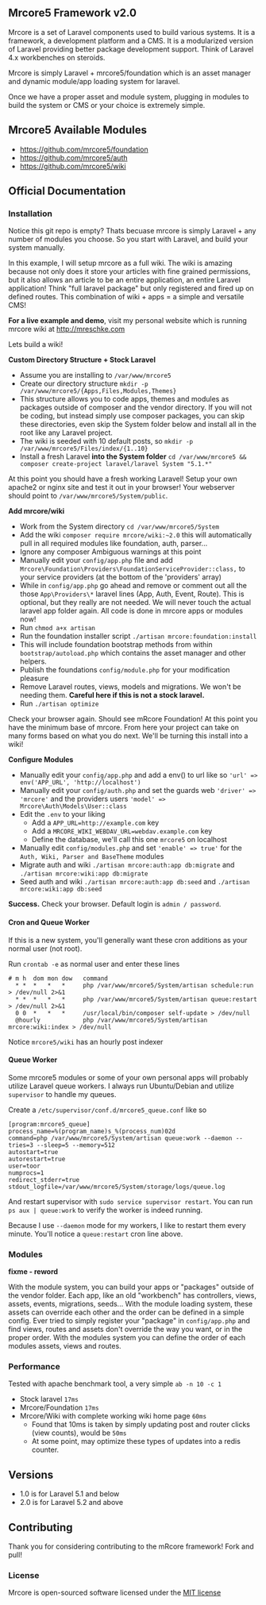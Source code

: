 ## Mrcore5 Framework v2.0

Mrcore is a set of Laravel components used to build various systems.
It is a framework, a development platform and a CMS.  It is a modularized version of Laravel
providing better package development support.  Think of Laravel 4.x workbenches on steroids.

Mrcore is simply Laravel + mrcore5/foundation which is an asset manager and dynamic module/app
loading system for laravel.

Once we have a proper asset and module system, plugging in modules to build the system or CMS or your
choice is extremely simple.

## Mrcore5 Available Modules

* https://github.com/mrcore5/foundation
* https://github.com/mrcore5/auth
* https://github.com/mrcore5/wiki




## Official Documentation

### Installation

Notice this git repo is empty?  Thats becuase mrcore is simply Laravel + any number
of modules you choose.  So you start with Laravel, and build your system manually.

In this example, I will setup mrcore as a full wiki.  The wiki is amazing because not only does it
store your articles with fine grained permissions, but it also allows an article to be an entire
application, an entire Laravel application!  Think "full laravel package" but only registered and
fired up on defined routes.  This combination of wiki + apps = a simple and versatile CMS!

**For a live example and demo**, visit my personal website which is running mrcore wiki at http://mreschke.com

Lets build a wiki!

**Custom Directory Structure + Stock Laravel**

* Assume you are installing to `/var/www/mrcore5`
* Create our directory structure `mkdir -p /var/www/mrcore5/{Apps,Files,Modules,Themes}`
 * This structure allows you to code apps, themes and modules as packages outside of composer and the vendor directory.  If you will not be coding, but instead simply use composer packages, you can skip these directories, even skip the System folder below and install all in the root like any Laravel project.
* The wiki is seeded with 10 default posts, so `mkdir -p /var/www/mrcore5/Files/index/{1..10}`
* Install a fresh Laravel **into the System folder** `cd /var/www/mrcore5 && composer create-project laravel/laravel System "5.1.*"`

At this point you should have a fresh working Laravel!  Setup your own apache2 or nginx site and test it out in your browser!  Your webserver should point to `/var/www/mrcore5/System/public`.

**Add mrcore/wiki**

* Work from the System directory `cd /var/www/mrcore5/System`
* Add the wiki `composer require mrcore/wiki:~2.0` this will automatically pull in all required modules like foundation, auth, parser...
 * Ignore any composer Ambiguous warnings at this point
* Manually edit your `config/app.php` file and add `Mrcore\Foundation\Providers\FoundationServiceProvider::class,` to your service providers (at the bottom of the 'providers' array)
* While in `config/app.php` go ahead and remove or comment out all the those `App\Providers\*` laravel lines (App, Auth, Event, Route).  This is optional, but they really are not needed.  We will never touch the actual laravel app folder again.  All code is done in mrcore apps or modules now!
* Run `chmod a+x artisan`
* Run the foundation installer script `./artisan mrcore:foundation:install`
 * This will include foundation bootstrap methods from within `bootstrap/autoload.php` which contains the asset manager and other helpers.
 * Publish the foundations `config/module.php` for your modification pleasure
 * Remove Laravel routes, views, models and migrations.  We won't be needing them.  **Careful here if this is not a stock laravel.**
* Run `./artisan optimize`

Check your browser again.  Should see mRcore Foundation!
At this point you have the minimum base of mrcore.  From here your project can take on many forms
based on what you do next.  We'll be turning this install into a wiki!

**Configure Modules**

* Manually edit your `config/app.php` and add a env() to url like so `'url' => env('APP_URL', 'http://localhost')`
* Manually edit your `config/auth.php` and set the guards web `'driver' => 'mrcore'` and the providers users `'model' => Mrcore\Auth\Models\User::class`
* Edit the `.env` to your liking
	* Add a `APP_URL=http://example.com` key
	* Add a `MRCORE_WIKI_WEBDAV_URL=webdav.example.com` key
	* Define the database, we'll call this one `mrcore5` on localhost
* Manually edit `config/modules.php` and set `'enable' => true'` for the `Auth, Wiki, Parser and BaseTheme` modules
* Migrate auth and wiki `./artisan mrcore:auth:app db:migrate` and `./artisan mrcore:wiki:app db:migrate`
* Seed auth and wiki `./artisan mrcore:auth:app db:seed` and `./artisan mrcore:wiki:app db:seed`

**Success.** Check your browser.  Default login is `admin / password`.

#### Cron and Queue Worker

If this is a new system, you'll generally want these cron additions as your normal user (not root).

Run `crontab -e` as normal user and enter these lines

	# m h  dom mon dow   command
	  * *  *   *   *     php /var/www/mrcore5/System/artisan schedule:run > /dev/null 2>&1
	  * *  *   *   *     php /var/www/mrcore5/System/artisan queue:restart > /dev/null 2>&1
	  0 0  *   *   *     /usr/local/bin/composer self-update > /dev/null
	  @hourly            php /var/www/mrcore5/System/artisan mrcore:wiki:index > /dev/null

Notice `mrcore5/wiki` has an hourly post indexer

#### Queue Worker

Some mrcore5 modules or some of your own personal apps will probably utilize Laravel queue workers.
I always run Ubuntu/Debian and utilize `supervisor` to handle my queues.  

Create a `/etc/supervisor/conf.d/mrcore5_queue.conf` like so

	[program:mrcore5_queue]
	process_name=%(program_name)s_%(process_num)02d
	command=php /var/www/mrcore5/System/artisan queue:work --daemon --tries=3 --sleep=5 --memory=512
	autostart=true
	autorestart=true
	user=toor
	numprocs=1
	redirect_stderr=true
	stdout_logfile=/var/www/mrcore5/System/storage/logs/queue.log

And restart supervisor with `sudo service supervisor restart`.
You can run `ps aux | queue:work` to verify the worker is indeed running.

Because I use `--daemon` mode for my workers, I like to restart them every minute.  You'll notice
a `queue:restart` cron line above.






### Modules

**fixme - reword**

With the module system, you can build your apps or "packages" outside of the vendor folder.
Each app, like an old "workbench" has controllers, views, assets, events, migrations, seeds...
With the module loading system, these assets can override each other and the order can be defined
in a simple config.   Ever tried to simply register your "package" in `config/app.php` and find
views, routes and assets don't override the way you want, or in the proper order.  With the
modules system you can define the order of each modules assets, views and routes.  





### Performance

Tested with apache benchmark tool, a very simple `ab -n 10 -c 1`

* Stock laravel `17ms`
* Mrcore/Foundation `17ms`
* Mrcore/Wiki with complete working wiki home page `60ms`
  * Found that 10ms is taken by simply updating post and router clicks (view counts), would be `50ms`
  * At some point, may optimize these types of updates into a redis counter.







## Versions

* 1.0 is for Laravel 5.1 and below
* 2.0 is for Laravel 5.2 and above

## Contributing

Thank you for considering contributing to the mRcore framework!  Fork and pull!

### License

Mrcore is open-sourced software licensed under the [MIT license](http://mreschke.com/license/mit)
